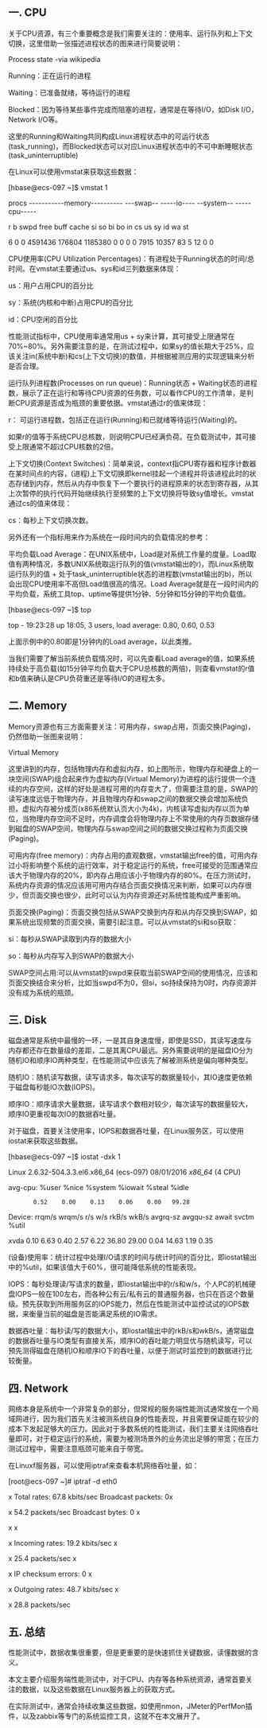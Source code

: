 ## 一. CPU

关于CPU资源，有三个重要概念是我们需要关注的：使用率、运行队列和上下文切换，这里借助一张描述进程状态的图来进行简要说明：

Process state -via wikipedia

Running：正在运行的进程

Waiting：已准备就绪，等待运行的进程

Blocked：因为等待某些事件完成而阻塞的进程，通常是在等待I/O，如Disk I/O，Network I/O等。

这里的Running和Waiting共同构成Linux进程状态中的可运行状态(task_running)，而Blocked状态可以对应Linux进程状态中的不可中断睡眠状态(task_uninterruptible)

在Linux可以使用vmstat来获取这些数据：

[hbase@ecs-097 ~]$ vmstat 1

procs -----------memory---------- ---swap-- -----io---- --system-- -----cpu-----

r  b   swpd   free       buff      cache     si   so    bi    bo   in   cs       us sy id wa st

6  0      0 4591436 176804 1185380    0    0     0     0 7915 10357 83  5 12  0  0

CPU使用率(CPU Utilization Percentages)：有进程处于Running状态的时间/总时间。在vmstat主要通过us、sys和id三列数据来体现：

us：用户占用CPU的百分比

sy：系统(内核和中断)占用CPU的百分比

id：CPU空闲的百分比

性能测试指标中，CPU使用率通常用us + sy来计算，其可接受上限通常在70%~80%。另外需要注意的是，在测试过程中，如果sy的值长期大于25%，应该关注in(系统中断)和cs(上下文切换)的数值，并根据被测应用的实现逻辑来分析是否合理。

运行队列进程数(Processes on run queue)：Running状态 + Waiting状态的进程数，展示了正在运行和等待CPU资源的任务数，可以看作CPU的工作清单，是判断CPU资源是否成为瓶颈的重要依据。vmstat通过r的值来体现：

r： 可运行进程数，包括正在运行(Running)和已就绪等待运行(Waiting)的。

如果r的值等于系统CPU总核数，则说明CPU已经满负荷。在负载测试中，其可接受上限通常不超过CPU核数的2倍。

上下文切换(Context Switches)：简单来说，context指CPU寄存器和程序计数器在某时间点的内容，(进程)上下文切换即kernel挂起一个进程并将该进程此时的状态存储到内存，然后从内存中恢复下一个要执行的进程原来的状态到寄存器，从其上次暂停的执行代码开始继续执行至频繁的上下文切换将导致sy值增长。vmstat通过cs的值来体现：

cs：每秒上下文切换次数。

另外还有一个指标用来作为系统在一段时间内的负载情况的参考：

平均负载Load Average：在UNIX系统中，Load是对系统工作量的度量。Load取值有两种情况，多数UNIX系统取运行队列的值(vmstat输出的r)，而Linux系统取运行队列的值 + 处于task_uninterruptible状态的进程数(vmstat输出的b)，所以会出现CPU使用率不高但Load值很高的情况。Load Average就是在一段时间内的平均负载，系统工具top、uptime等提供1分钟、5分钟和15分钟的平均负载值。

[hbase@ecs-097 ~]$ top

top - 19:23:28 up 18:05,  3 users,  load average: 0.80, 0.60, 0.53

上面示例中的0.80即是1分钟内的Load average，以此类推。

当我们需要了解当前系统负载情况时，可以先查看Load average的值，如果系统持续处于高负载(如15分钟平均负载大于CPU总核数的两倍)，则查看vmstat的r值和b值来确认是CPU负荷重还是等待I/O的进程太多。

## 二. Memory

Memory资源也有三方面需要关注：可用内存，swap占用，页面交换(Paging)，仍然借助一张图来说明：


Virtual Memory

这里讲到的内存，包括物理内存和虚拟内存，如上图所示，物理内存和硬盘上的一块空间(SWAP)组合起来作为虚拟内存(Virtual Memory)为进程的运行提供一个连续的内存空间，这样的好处是进程可用的内存变大了，但需要注意的是，SWAP的读写速度远低于物理内存，并且物理内存和swap之间的数据交换会增加系统负担。虚拟内存被分成页(x86系统默认页大小为4k)，内核读写虚拟内存以页为单位，当物理内存空间不足时，内存调度会将物理内存上不常使用的内存页数据存储到磁盘的SWAP空间，物理内存与swap空间之间的数据交换过程称为页面交换(Paging)。

可用内存(free memory)：内存占用的直观数据，vmstat输出free的值，可用内存过小将影响整个系统的运行效率，对于稳定运行的系统，free可接受的范围通常应该大于物理内存的20%，即内存占用应该小于物理内存的80%。在压力测试时，系统内存资源的情况应该用可用内存结合页面交换情况来判断，如果可以内存很少，但页面交换也很少，此时可以认为内存资源还对系统性能构成严重影响。

页面交换(Paging)：页面交换包括从SWAP交换到内存和从内存交换到SWAP，如果系统出现频繁的页面交换，需要引起注意。可以从vmstat的si和so获取：

si：每秒从SWAP读取到内存的数据大小

so：每秒从内存写入到SWAP的数据大小

SWAP空间占用:可以从vmstat的swpd来获取当前SWAP空间的使用情况，应该和页面交换结合来分析，比如当swpd不为0，但si，so持续保持为0时，内存资源并没有成为系统的瓶颈。

## 三. Disk

磁盘通常是系统中最慢的一环，一是其自身速度慢，即使是SSD，其读写速度与内存都还存在数量级的差距，二是其离CPU最远。另外需要说明的是磁盘IO分为随机IO和顺序IO两种类型，在性能测试中应该先了解被测系统是偏向哪种类型。

随机IO：随机读写数据，读写请求多，每次读写的数据量较小，其IO速度更依赖于磁盘每秒能IO次数(IOPS)。

顺序IO：顺序请求大量数据，读写请求个数相对较少，每次读写的数据量较大，顺序IO更重视每次IO的数据吞吐量。

对于磁盘，首要关注使用率，IOPS和数据吞吐量，在Linux服务区，可以使用iostat来获取这些数据。

[hbase@ecs-097 ~]$ iostat -dxk 1

Linux 2.6.32-504.3.3.el6.x86_64 (ecs-097)     08/01/2016     _x86_64_    (4 CPU)

avg-cpu:  %user   %nice %system %iowait  %steal   %idle

           0.52    0.00    0.13    0.06    0.00   99.28

Device:         rrqm/s   wrqm/s     r/s     w/s    rkB/s    wkB/s avgrq-sz avgqu-sz   await  svctm  %util

xvda              0.10     6.63          0.40    2.57   6.22    36.80    29.00        0.04       14.63   1.19     0.35

(设备)使用率：统计过程中处理I/O请求的时间与统计时间的百分比，即iostat输出中的%util，如果该值大于60%，很可能降低系统的性能表现。

IOPS：每秒处理读/写请求的数量，即iostat输出中的r/s和w/s，个人PC的机械硬盘IOPS一般在100左右，而各种公有云/私有云的普通服务器，也只在百这个数量级。预先获取到所用服务区的IOPS能力，然后在性能测试中监控试试的IOPS数据，来衡量当前的磁盘是否能满足系统的IO需求。

数据吞吐量：每秒读/写的数据大小，即iostat输出中的rkB/s和wkB/s，通常磁盘的数据吞吐量与IO类型有直接关系，顺序IO的吞吐能力明显优与随机读写，可以预先测得磁盘在随机IO和顺序IO下的吞吐量，以便于测试时监控到的数据进行比较衡量。

## 四. Network

网络本身是系统中一个非常复杂的部分，但常规的服务端性能测试通常放在一个局域网进行，因为我们首先关注被测系统自身的性能表现，并且需要保证能在较少的成本下发起足够大的压力。因此对于多数系统的性能测试，我们主要关注网络吞吐量即可，对于稳定运行的系统，需要为被测场景外的业务流出足够的带宽；在压力测试过程中，需要注意瓶颈可能来自于带宽。

在Linuxf服务器，可以使用iptraf来查看本机网络吞吐量，如：

[root@ecs-097 ~]# iptraf -d eth0

x Total rates:         67.8 kbits/sec        Broadcast packets:            0x

x                      54.2 packets/sec      Broadcast bytes:              0                                                                                                                x

x                                                                                                                                                                                           x

x Incoming rates:      19.2 kbits/sec                                                                                                                                                       x

x                      25.4 packets/sec                                                                                                                                                     x

x                                            IP checksum errors:           0                                                                                                                x

x Outgoing rates:      48.7 kbits/sec                                                                                                                                                       x

x                      28.8 packets/sec

## 五. 总结

性能测试中，数据收集很重要，但是更重要的是快速抓住关键数据，读懂数据的含义。

本文主要介绍服务端性能测试中，对于CPU、内存等各种系统资源，通常首要关注的数据，以及这些数据在Linux服务器上的获取方式。

在实际测试中，通常会持续收集这些数据，如使用nmon，JMeter的PerfMon插件，以及zabbix等专门的系统监控工具，这就不在本文展开了。
